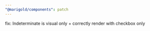 ```yaml
---
"@marigold/components": patch
---
```


fix: Indeterminate is visual only + correctly render with checkbox only
